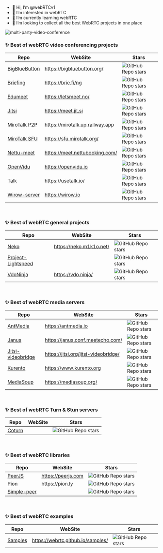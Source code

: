 <br/>

- 👋 Hi, I’m @webRTCv1
- 👀 I’m interested in webRTC
- 🌱 I’m currently learning webRTC
- 💞️ I’m looking to collect all the best WebRTC projects in one place

![multi-party-video-conference](https://user-images.githubusercontent.com/104159437/164714607-48839e91-5551-4962-9187-3f2ad7d7259c.png)

### ✨ Best of webRTC video conferencing projects

  | Repo | WebSite | Stars |
  |------|---------|-------|
  | [BigBlueButton](https://github.com/bigbluebutton/bigbluebutton) | https://bigbluebutton.org/ | ![GitHub Repo stars](https://img.shields.io/github/stars/bigbluebutton/bigbluebutton?style=social) |
  | [Briefing](https://github.com/holtwick/briefing/) | https://brie.fi/ng | ![GitHub Repo stars](https://img.shields.io/github/stars/holtwick/briefing?style=social) |
  | [Edumeet](https://github.com/edumeet/edumeet) | https://letsmeet.no/ | ![GitHub Repo stars](https://img.shields.io/github/stars/edumeet/edumeet?style=social) |
  | [Jitsi](https://github.com/jitsi/jitsi-meet) | https://meet.jit.si | ![GitHub Repo stars](https://img.shields.io/github/stars/jitsi/jitsi-meet?style=social) |
  | [MiroTalk P2P](https://github.com/miroslavpejic85/mirotalk) | https://mirotalk.up.railway.app | ![GitHub Repo stars](https://img.shields.io/github/stars/miroslavpejic85/mirotalk?style=social) |
  | [MiroTalk SFU](https://github.com/miroslavpejic85/mirotalksfu) | https://sfu.mirotalk.org/ | ![GitHub Repo stars](https://img.shields.io/github/stars/miroslavpejic85/mirotalksfu?style=social) |
  | [Nettu-meet](https://github.com/fmeringdal/nettu-meet) | https://meet.nettubooking.com/ | ![GitHub Repo stars](https://img.shields.io/github/stars/fmeringdal/nettu-meet?style=social) |
  | [OpenVidu](https://github.com/OpenVidu/openvidu) | https://openvidu.io | ![GitHub Repo stars](https://img.shields.io/github/stars/OpenVidu/openvidu?style=social) |
  | [Talk](https://github.com/vasanthv/talk) | https://usetalk.io/ | ![GitHub Repo stars](https://img.shields.io/github/stars/vasanthv/talk?style=social) |
  | [Wirow-server](https://github.com/wirow-io/wirow-server) | https://wirow.io | ![GitHub Repo stars](https://img.shields.io/github/stars/wirow-io/wirow-server?style=social) |

<br/>

### ✨ Best of webRTC general projects

  | Repo | WebSite | Stars |
  |------|---------|-------|
  | [Neko](https://github.com/m1k1o/neko) | https://neko.m1k1o.net/ | ![GitHub Repo stars](https://img.shields.io/github/stars/m1k1o/neko?style=social) |
  | [Project-Lightspeed](https://github.com/GRVYDEV/Project-Lightspeed) |  | ![GitHub Repo stars](https://img.shields.io/github/stars/GRVYDEV/Project-Lightspeed?style=social) |
  | [VdoNinja](https://github.com/steveseguin/vdo.ninja) | https://vdo.ninja/ | ![GitHub Repo stars](https://img.shields.io/github/stars/steveseguin/vdo.ninja?style=social) |

<br/>

### ✨ Best of webRTC media servers

  | Repo | WebSite | Stars |
  |------|---------|-------|
  | [AntMedia](https://github.com/ant-media/Ant-Media-Server) | https://antmedia.io | ![GitHub Repo stars](https://img.shields.io/github/stars/ant-media/Ant-Media-Server?style=social) |
  | [Janus](https://github.com/meetecho/janus-gateway) | https://janus.conf.meetecho.com/ | ![GitHub Repo stars](https://img.shields.io/github/stars/meetecho/janus-gateway?style=social) |
  | [Jitsi-videobridge](https://github.com/jitsi/jitsi-videobridge) | https://jitsi.org/jitsi-videobridge/ | ![GitHub Repo stars](https://img.shields.io/github/stars/jitsi/jitsi-videobridge?style=social) |
  | [Kurento](https://github.com/Kurento/kurento-media-server) | https://www.kurento.org | ![GitHub Repo stars](https://img.shields.io/github/stars/Kurento/kurento-media-server?style=social) |
  | [MediaSoup](https://github.com/versatica/mediasoup/) | https://mediasoup.org/ | ![GitHub Repo stars](https://img.shields.io/github/stars/versatica/mediasoup?style=social) |

<br/>

### ✨ Best of webRTC Turn & Stun servers

  | Repo | WebSite | Stars |
  |------|---------|-------|
  | [Coturn](https://github.com/coturn/coturn) |  | ![GitHub Repo stars](https://img.shields.io/github/stars/coturn/coturn?style=social) |

<br/>

### ✨ Best of webRTC libraries

  | Repo | WebSite | Stars |
  |------|---------|-------|
  | [PeerJS](https://github.com/peers/peerjs) | https://peerjs.com | ![GitHub Repo stars](https://img.shields.io/github/stars/peers/peerjs?style=social) |
  | [Pion](https://github.com/pion/webrtc) | https://pion.ly | ![GitHub Repo stars](https://img.shields.io/github/stars/pion/webrtc?style=social) |
  | [Simple-peer](https://github.com/feross/simple-peer) |  | ![GitHub Repo stars](https://img.shields.io/github/stars/feross/simple-peer?style=social) |

<br/>

### ✨ Best of webRTC examples

  | Repo | WebSite | Stars |
  |------|---------|-------|
  | [Samples](https://github.com/webrtc/samples) | https://webrtc.github.io/samples/ | ![GitHub Repo stars](https://img.shields.io/github/stars/webrtc/samples?style=social) |

<br/>
